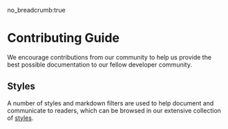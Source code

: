no_breadcrumb:true

# Contributing Guide

We encourage contributions from our community to help us provide the best possible documentation to our fellow developer community. 

## Styles

A number of styles and markdown filters are used to help document and communicate to readers, which can be browsed in our extensive collection of [styles](../styleguide).

